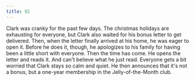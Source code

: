 ```yaml
---
title: 92
---
```


Clark was cranky for the past few days.
The christmas holidays are exhausting for everyone, but Clark also waited for his bonus letter to get delivered.
Then, when the letter finally arrived at his home, he was eager to open it.
Before he does it, though, he apologizes to his family for having been a little short with everyone.
Then the time has come.
He opens the letter and reads it.
And can't believe what he just read.
Everyone gets a bit worried that Clark stays so calm and quiet.
He then announces that it's not a bonus, but a one-year membership
in the Jelly-of-the-Month club.

